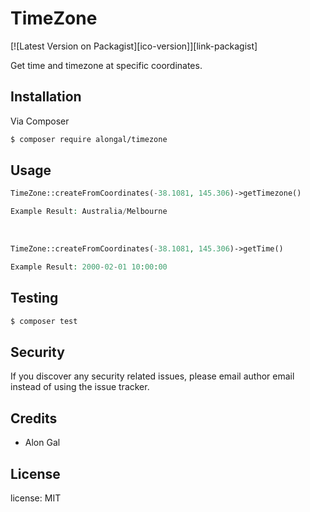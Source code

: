 # TimeZone

[![Latest Version on Packagist][ico-version]][link-packagist]

Get time and timezone at specific coordinates. 

## Installation

Via Composer

``` bash
$ composer require alongal/timezone
```

## Usage
```php
TimeZone::createFromCoordinates(-38.1081, 145.306)->getTimezone()
```
```php
Example Result: Australia/Melbourne
```

<br>

```php
TimeZone::createFromCoordinates(-38.1081, 145.306)->getTime()
```
```php
Example Result: 2000-02-01 10:00:00
```

## Testing

``` bash
$ composer test
```

## Security

If you discover any security related issues, please email author email instead of using the issue tracker.

## Credits

- Alon Gal

## License

license: MIT
